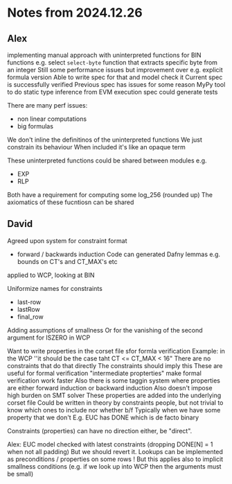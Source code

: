 # Notes from 2024.12.26

## Alex

implementing manual approach with uninterpreted functions for BIN functions
e.g. select `select-byte` function that extracts specific byte from an integer
Still some performance issues but improvement over e.g. explicit formula version
Able to write spec for that and model check it
Current spec is successfully verified
Previous spec has issues for some reason
MyPy tool to do static type inference from EVM execution spec
could generate tests

There are many perf issues:
- non linear computations
- big formulas

We don't inline the definitinos of the uninterpreted functions
We just constrain its behaviour
When included it's like an opaque term

These uninterpreted functions could be shared between modules
e.g.
- EXP
- RLP

Both have a requirement for computing some log_256 (rounded up)
The axiomatics of these fucntiosn can be shared


## David

Agreed upon system for constraint format
- forward / backwards induction
Code can generated Dafny lemmas
e.g. bounds on CT's and CT_MAX's etc

applied to WCP, looking at BIN

Uniformize names for constraints
- last-row
- lastRow
- final_row

Adding assumptions of smallness
Or for the vanishing of the second argument for ISZERO in WCP


Want to write properties in the corset file sfor formla verification
Example: in the WCP ''it should be the case taht CT <= CT_MAX < 16"
There are no constraints that do that directly
The constraints should imply this
These are useful for formal verification
"intermediate propterties" make formal verification work faster
Also there is some taggin system where properties are either forward induction or backward induction
Also doesn't impose high burden on SMT solver
These properties are added into the underlying corset file
Could be written in theory by constraints people, but not trivial to know which ones to include nor whether b/f
Typically when we have some property that we don't
E.g. EUC has DONE which is de facto binary

Constraints (properties) can have no direction either, be "direct".

Alex:
EUC model checked with latest constraints (dropping DONE[N] = 1 when not all padding)
But we should revert it.
Lookups can be implemented as preconditions / properties on some rows !
But this applies also to implicit smallness conditions (e.g. if we look up into WCP then the arguments must be small)

